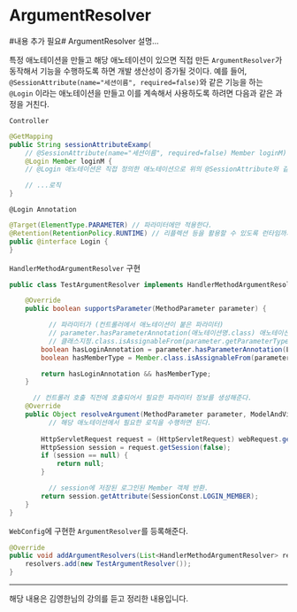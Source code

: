 # ArgumentResolver
#내용 추가 필요#
ArgumentResolver 설명…


특정 애노테이션을 만들고 해당 애노테이션이 있으면 직접 만든 `ArgumentResolver`가 동작해서 기능을 수행하도록 하면 개발 생산성이 증가될 것이다.
예를 들어, `@SessionAttribute(name="세션이름", required=false)`와 같은 기능을 하는 `@Login` 이라는 애노테이션을 만들고 이를 계속해서 사용하도록 하려면 다음과 같은 과정을 거친다.

`Controller`
```java
@GetMapping
public String sessionAttributeExamp(
	// @SessionAttribute(name="세션이름", required=false) Member loginM) {
	@Login Member loginM {
	// @Login 애노테이션은 직접 정의한 애노테이션으로 위의 @SessionAttribute와 같은 기능을 하도록 한다.

	// ...로직
}
```

`@Login Annotation`
```java
@Target(ElementType.PARAMETER) // 파라미터에만 적용한다.
@Retention(RetentionPolicy.RUNTIME) // 리플렉션 등을 활용할 수 있도록 런타임까지 애노테이션 정보가 남아있다.
public @interface Login {
}
```

`HandlerMethodArgumentResolver` 구현
```java
public class TestArgumentResolver implements HandlerMethodArgumentResolver {

    @Override
    public boolean supportsParameter(MethodParameter parameter) {

		  // 파라미터가 (컨트롤러에서 애노테이션이 붙은 파라미터)
		  // parameter.hasParameterAnnotation(애노테이션명.class) 애노테이션이 있으면서 
		  // 클래스지정.class.isAssignableFrom(parameter.getParameterType()) 지정한 클래스와 파라미터의 클래스 타입이 같으면 이 ArgumentResolver가 사용된다.
        boolean hasLoginAnnotation = parameter.hasParameterAnnotation(Login.class);
        boolean hasMemberType = Member.class.isAssignableFrom(parameter.getParameterType());

        return hasLoginAnnotation && hasMemberType;
    }

	  // 컨트롤러 호출 직전에 호출되어서 필요한 파라미터 정보를 생성해준다.
    @Override
    public Object resolveArgument(MethodParameter parameter, ModelAndViewContainer mavContainer, NativeWebRequest webRequest, WebDataBinderFactory binderFactory) throws Exception {
		  // 해당 애노테이션에서 필요한 로직을 수행하면 된다.
		
        HttpServletRequest request = (HttpServletRequest) webRequest.getNativeRequest();
        HttpSession session = request.getSession(false);
        if (session == null) {
            return null;
        }

		  // session에 저장된 로그인된 Member 객체 반환.
        return session.getAttribute(SessionConst.LOGIN_MEMBER);
    }
}

```


`WebConfig`에 구현한 `ArgumentResolver`를 등록해준다.
```java
@Override
public void addArgumentResolvers(List<HandlerMethodArgumentResolver> resolvers) {
    resolvers.add(new TestArgumentResolver());
}
```



- - - -
해당 내용은 김영한님의 강의를 듣고 정리한 내용입니다.
